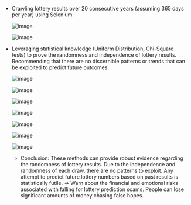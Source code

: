 - Crawling lottery results over 20 consecutive years (assuming 365 days per year) using Selenium.

  ![image](https://github.com/user-attachments/assets/5b23fa7a-c521-4591-80a9-f0b6bd6b8dc9)
  
  ![image](https://github.com/user-attachments/assets/bd00f86c-0fed-477e-8315-551028d894b5)
  
- Leveraging statistical knowledge (Uniform Distribution, Chi-Square tests) to prove the randomness and independence of lottery results.
Recommending that there are no discernible patterns or trends that can be exploited to predict future outcomes.

  ![image](https://github.com/user-attachments/assets/0c84ba00-4b07-4213-b182-c28ffd1a05da)

  ![image](https://github.com/user-attachments/assets/f37ff02b-6ce0-4e03-940a-349f67eb8146)

  ![image](https://github.com/user-attachments/assets/a52a02d2-d41b-43bd-8c08-b3b937368e15)

  ![image](https://github.com/user-attachments/assets/49c9b52e-ec4b-4a59-b6d5-30b26a4724f7)

  ![image](https://github.com/user-attachments/assets/c6f64137-0b03-42c7-ab1b-9468063e47a8)

  ![image](https://github.com/user-attachments/assets/6580e0c0-47cb-40c7-b905-9fd5c76b6abe)

  ![image](https://github.com/user-attachments/assets/da35a327-5ddb-4be1-953c-68fd626fa70d)

  - Conclusion: 
These methods can provide robust evidence regarding the randomness of lottery results.
Due to the independence and randomness of each draw, there are no patterns to exploit. 
Any attempt to predict future lottery numbers based on past results is statistically futile.
=> Warn about the financial and emotional risks associated with falling for lottery prediction scams. 
People can lose significant amounts of money chasing false hopes.
